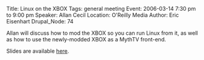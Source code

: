 Title: Linux on the XBOX
Tags: general meeting
Event: 2006-03-14 7:30 pm to 9:00 pm
Speaker: Allan Cecil
Location: O'Reilly Media
Author: Eric Eisenhart
Drupal_Node: 74

Allan will discuss how to mod the XBOX so you can run Linux from it, as well as how to use the newly-modded XBOX as a MythTV front-end.

Slides are available [here](http://nblug.org/presentations/linuxonxbox/linuxonxbox.html).
